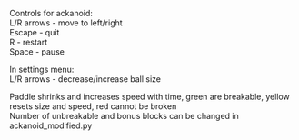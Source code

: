 Controls for ackanoid:<br>
L/R arrows - move to left/right<br>
Escape - quit<br>
R - restart<br>
Space - pause<br>

In settings menu:<br>
L/R arrows - decrease/increase ball size<br>

Paddle shrinks and increases speed with time, green are breakable, yellow resets size and speed, red cannot be broken<br>
Number of unbreakable and bonus blocks can be changed in ackanoid_modified.py<br>
